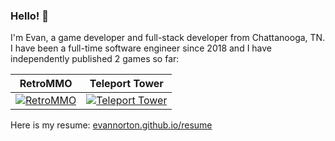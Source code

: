 ### Hello! 👋

I'm Evan, a game developer and full-stack developer from Chattanooga, TN. I have been a full-time software engineer since 2018 and I have independently published 2 games so far:

RetroMMO | Teleport Tower
:-------------------------:|:-------------------------:
[![RetroMMO](https://img.itch.zone/aW1nLzcyMzU1ODUucG5n/315x250%23c/Ciyyjl.png)](https://retro-mmo.com) | [![Teleport Tower](https://img.itch.zone/aW1nLzcyODYyOTkucG5n/315x250%23c/58pusG.png)](https://retrommo.itch.io/teleport-tower)

Here is my resume: [evannorton.github.io/resume](https://evannorton.github.io/resume)
